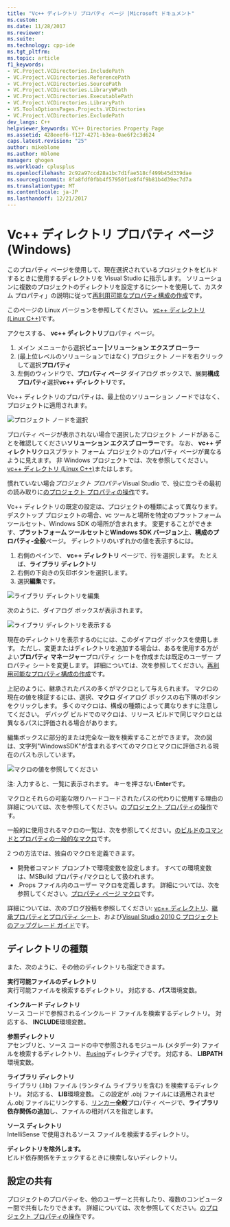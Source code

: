 ```yaml
---
title: "Vc++ ディレクトリ プロパティ ページ |Microsoft ドキュメント"
ms.custom: 
ms.date: 11/28/2017
ms.reviewer: 
ms.suite: 
ms.technology: cpp-ide
ms.tgt_pltfrm: 
ms.topic: article
f1_keywords:
- VC.Project.VCDirectories.IncludePath
- VC.Project.VCDirectories.ReferencePath
- VC.Project.VCDirectories.SourcePath
- VC.Project.VCDirectories.LibraryWPath
- VC.Project.VCDirectories.ExecutablePath
- VC.Project.VCDirectories.LibraryPath
- VS.ToolsOptionsPages.Projects.VCDirectories
- VC.Project.VCDirectories.ExcludePath
dev_langs: C++
helpviewer_keywords: VC++ Directories Property Page
ms.assetid: 428eeef6-f127-4271-b3ea-0ae6f2c3d624
caps.latest.revision: "25"
author: mikeblome
ms.author: mblome
manager: ghogen
ms.workload: cplusplus
ms.openlocfilehash: 2c92a97ccd28a1bc7d1fae518cf499b45d339dae
ms.sourcegitcommit: 8fa8fdf0fbb4f57950f1e8f4f9b81b4d39ec7d7a
ms.translationtype: MT
ms.contentlocale: ja-JP
ms.lasthandoff: 12/21/2017
---
```

# <a name="vc-directories-property-page-windows"></a>Vc++ ディレクトリ プロパティ ページ (Windows)

このプロパティ ページを使用して、現在選択されているプロジェクトをビルドするときに使用するディレクトリを Visual Studio に指示します。 ソリューションに複数のプロジェクトのディレクトリを設定するにシートを使用して、カスタム プロパティ」の説明に従って[再利用可能なプロパティ構成の作成](working-with-project-properties.md#bkmkPropertySheets)です。

このページの Linux バージョンを参照してください。 [vc++ ディレクトリ (Linux C++)](../linux/prop-pages/directories-linux.md)です。   

アクセスする、 **vc++ ディレクトリ**プロパティ ページ。

1. メイン メニューから選択**ビュー |ソリューション エクスプ ローラー**
1. (最上位レベルのソリューションではなく) プロジェクト ノードを右クリックして選択**プロパティ**
1. 左側のウィンドウで、**プロパティ ページ** ダイアログ ボックスで、展開**構成プロパティ**選択**vc++ ディレクトリ**です。  

Vc++ ディレクトリのプロパティは、最上位のソリューション ノードではなく、プロジェクトに適用されます。

![プロジェクト ノードを選択](media/vcppdir.png "vc++ ディレクトリのプロパティを表示するプロジェクト ノードを選択")

プロパティ ページが表示されない場合で選択したプロジェクト ノードがあることを確認してください**ソリューション エクスプ ローラー**です。 なお、 **vc++ ディレクトリ**クロスプラット フォーム プロジェクトのプロパティ ページが異なるように見えます。 非 Windows プロジェクトでは、次を参照してください。 [vc++ ディレクトリ (Linux C++)](../linux/prop-pages/directories-linux.md)またはします。 
 
慣れていない場合*プロジェクト プロパティ*Visual Studio で、役に立つその最初の読み取りに[のプロジェクト プロパティの操作](working-with-project-properties.md)です。 
 
Vc++ ディレクトリの既定の設定は、プロジェクトの種類によって異なります。 デスクトップ プロジェクトの場合、vc ツールと場所を特定のプラットフォーム ツールセット、Windows SDK の場所が含まれます。 変更することができます、**プラットフォーム ツールセット**と**Windows SDK バージョン**上、**構成のプロパティ-全般**ページ。 ディレクトリのいずれかの値を表示するには。

1. 右側のペインで、 **vc++ ディレクトリ** ページで、行を選択します。 たとえば、**ライブラリ ディレクトリ**
1. 右側の下向きの矢印ボタンを選択します。
1. 選択**編集**です。

![ライブラリ ディレクトリを編集](media/vcppdir_libdir_edit.png "ライブラリ パスを編集するためのダイアログ")

次のように、ダイアログ ボックスが表示されます。 

![ライブラリ ディレクトリを表示する](media/vcppdir_libdir.png "ライブラリ パスを追加または削除 ダイアログ")

現在のディレクトリを表示するのにには、このダイアログ ボックスを使用します。 ただし、変更またはディレクトリを追加する場合は、あるを使用する方がよい**プロパティ マネージャー**プロパティ シートを作成または既定のユーザー プロパティ シートを変更します。 詳細については、次を参照してください。[再利用可能なプロパティ構成の作成](working-with-project-properties.md#bkmkPropertySheets)です。

上記のように、継承されたパスの多くがマクロとして与えられます。  マクロの現在の値を検証するには、選択、**マクロ** ダイアログ ボックスの右下隅のボタンをクリックします。 多くのマクロは、構成の種類によって異なりますに注意してください。 デバッグ ビルドでのマクロは、リリース ビルドで同じマクロとは異なるパスに評価される場合があります。 

編集ボックスに部分的または完全な一致を検索することができます。 次の図は、文字列"WindowsSDK"が含まれるすべてのマクロとマクロに評価される現在のパスも示しています。

![マクロの値を参照してください](media/vcppdir_libdir_macros.png "マクロを編集するためのダイアログ")

注: 入力すると、一覧に表示されます。 キーを押さない**Enter**です。

マクロとそれらの可能な限りハードコードされたパスの代わりに使用する理由の詳細については、次を参照してください。[のプロジェクト プロパティの操作](../ide/working-with-project-properties.md#bkmkPropertiesVersusMacros)です。 

一般的に使用されるマクロの一覧は、次を参照してください。[のビルドのコマンドとプロパティの一般的なマクロ](https://docs.microsoft.com/en-us/cpp/ide/common-macros-for-build-commands-and-properties)です。

2 つの方法では、独自のマクロを定義できます。
-   開発者コマンド プロンプトで環境変数を設定します。 すべての環境変数は、MSBuild プロパティ/マクロとして扱われます。
-   .Props ファイル内のユーザー マクロを定義します。 詳細については、次を参照してください。[プロパティ ページ マクロ](working-with-project-properties.md#bkmkPropertiesVersusMacros)です。 

詳細については、次のブログ投稿を参照してください: [vc++ ディレクトリ](http://blogs.msdn.com/b/vsproject/archive/2009/07/07/vc-directories.aspx)、[継承プロパティとプロパティ シート](http://blogs.msdn.com/b/vsproject/archive/2009/06/23/inherited-properties-and-property-sheets.aspx)、および[Visual Studio 2010 C プロジェクトのアップグレード ガイド](http://blogs.msdn.com/b/vcblog/archive/2010/03/02/visual-studio-2010-c-project-upgrade-guide.aspx)です。  
  
## <a name="directory-types"></a>ディレクトリの種類

また、次のように、その他のディレクトリも指定できます。  
  
**実行可能ファイルのディレクトリ**  
実行可能ファイルを検索するディレクトリ。 対応する、**パス**環境変数。

**インクルード ディレクトリ**  
ソース コードで参照されるインクルード ファイルを検索するディレクトリ。 対応する、 **INCLUDE**環境変数。

**参照ディレクトリ**  
 アセンブリと、ソース コードの中で参照されるモジュール (メタデータ) ファイルを検索するディレクトリ、 [#using](../preprocessor/hash-using-directive-cpp.md)ディレクティブです。 対応する、 **LIBPATH**環境変数。

**ライブラリ ディレクトリ**  
ライブラリ (.lib) ファイル (ランタイム ライブラリを含む) を検索するディレクトリ。 対応する、 **LIB**環境変数。 この設定が .obj ファイルには適用されません.obj ファイルにリンクする、[リンカー](../ide/linker-property-pages.md)**全般**プロパティ ページで、**ライブラリ依存関係の追加**し、ファイルの相対パスを指定します。

**ソース ディレクトリ**  
IntelliSense で使用されるソース ファイルを検索するディレクトリ。

**ディレクトリを除外します。**  
ビルド依存関係をチェックするときに検索しないディレクトリ。

## <a name="sharing-the-settings"></a>設定の共有

プロジェクトのプロパティを、他のユーザーと共有したり、複数のコンピューター間で共有したりできます。 詳細については、次を参照してください。[のプロジェクト プロパティの操作](../ide/working-with-project-properties.md)です。
